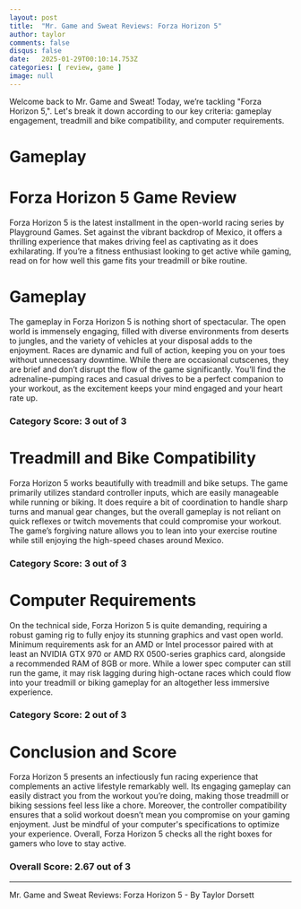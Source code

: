 ```yaml
---
layout: post
title:  "Mr. Game and Sweat Reviews: Forza Horizon 5"
author: taylor
comments: false
disqus: false
date:   2025-01-29T00:10:14.753Z
categories: [ review, game ]
image: null
---
```


Welcome back to Mr. Game and Sweat! Today, we’re tackling "Forza Horizon 5,". Let's break it down according to our key criteria: gameplay engagement, treadmill and bike compatibility, and computer requirements.

# Gameplay

# Forza Horizon 5 Game Review

Forza Horizon 5 is the latest installment in the open-world racing series by Playground Games. Set against the vibrant backdrop of Mexico, it offers a thrilling experience that makes driving feel as captivating as it does exhilarating. If you’re a fitness enthusiast looking to get active while gaming, read on for how well this game fits your treadmill or bike routine.

# Gameplay

The gameplay in Forza Horizon 5 is nothing short of spectacular. The open world is immensely engaging, filled with diverse environments from deserts to jungles, and the variety of vehicles at your disposal adds to the enjoyment. Races are dynamic and full of action, keeping you on your toes without unnecessary downtime. While there are occasional cutscenes, they are brief and don’t disrupt the flow of the game significantly. You’ll find the adrenaline-pumping races and casual drives to be a perfect companion to your workout, as the excitement keeps your mind engaged and your heart rate up.

### Category Score: 3 out of 3

# Treadmill and Bike Compatibility

Forza Horizon 5 works beautifully with treadmill and bike setups. The game primarily utilizes standard controller inputs, which are easily manageable while running or biking. It does require a bit of coordination to handle sharp turns and manual gear changes, but the overall gameplay is not reliant on quick reflexes or twitch movements that could compromise your workout. The game’s forgiving nature allows you to lean into your exercise routine while still enjoying the high-speed chases around Mexico.

### Category Score: 3 out of 3

# Computer Requirements

On the technical side, Forza Horizon 5 is quite demanding, requiring a robust gaming rig to fully enjoy its stunning graphics and vast open world. Minimum requirements ask for an AMD or Intel processor paired with at least an NVIDIA GTX 970 or AMD RX 0500-series graphics card, alongside a recommended RAM of 8GB or more. While a lower spec computer can still run the game, it may risk lagging during high-octane races which could flow into your treadmill or biking gameplay for an altogether less immersive experience.

### Category Score: 2 out of 3

# Conclusion and Score

Forza Horizon 5 presents an infectiously fun racing experience that complements an active lifestyle remarkably well. Its engaging gameplay can easily distract you from the workout you’re doing, making those treadmill or biking sessions feel less like a chore. Moreover, the controller compatibility ensures that a solid workout doesn’t mean you compromise on your gaming enjoyment. Just be mindful of your computer's specifications to optimize your experience. Overall, Forza Horizon 5 checks all the right boxes for gamers who love to stay active.

### Overall Score: 2.67 out of 3

---

Mr. Game and Sweat Reviews: Forza Horizon 5 - By Taylor Dorsett
